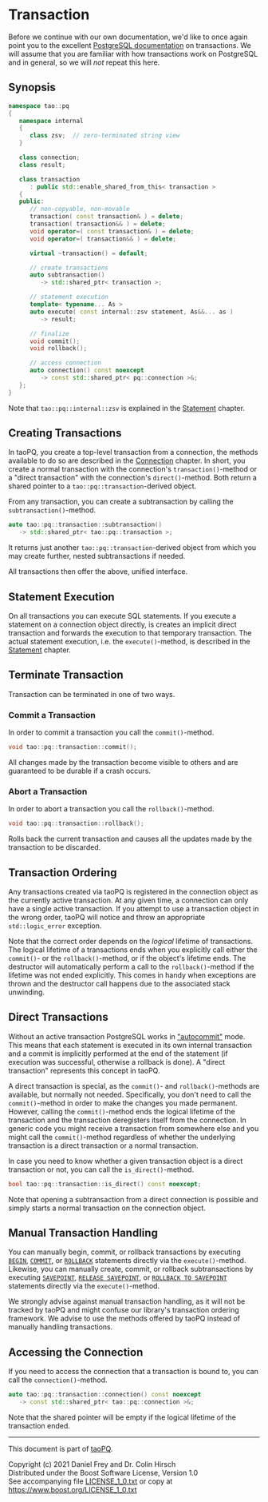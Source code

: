 # Transaction

Before we continue with our own documentation, we'd like to once again point you to the excellent [PostgreSQL documentation](https://www.postgresql.org/docs/current/tutorial-transactions.html) on transactions.
We will assume that you are familiar with how transactions work on PostgreSQL and in general, so we will *not* repeat this here.

## Synopsis

```c++
namespace tao::pq
{
   namespace internal
   {
      class zsv;  // zero-terminated string view
   }

   class connection;
   class result;

   class transaction
      : public std::enable_shared_from_this< transaction >
   {
   public:
      // non-copyable, non-movable
      transaction( const transaction& ) = delete;
      transaction( transaction&& ) = delete;
      void operator=( const transaction& ) = delete;
      void operator=( transaction&& ) = delete;

      virtual ~transaction() = default;

      // create transactions
      auto subtransaction()
         -> std::shared_ptr< transaction >;

      // statement execution
      template< typename... As >
      auto execute( const internal::zsv statement, As&&... as )
         -> result;

      // finalize
      void commit();
      void rollback();

      // access connection
      auto connection() const noexcept
         -> const std::shared_ptr< pq::connection >&;
   };
}
```

Note that `tao::pq::internal::zsv` is explained in the [Statement](Statement.md) chapter.

## Creating Transactions

In taoPQ, you create a top-level transaction from a connection, the methods available to do so are described in the [Connection](Connection.md) chapter.
In short, you create a normal transaction with the connection's `transaction()`-method or a "direct transaction" with the connection's `direct()`-method.
Both return a shared pointer to a `tao::pq::transaction`-derived object.

From any transaction, you can create a subtransaction by calling the `subtransaction()`-method.

```c++
auto tao::pq::transaction::subtransaction()
   -> std::shared_ptr< tao::pq::transaction >;
```

It returns just another `tao::pq::transaction`-derived object from which you may create further, nested subtransactions if needed.

All transactions then offer the above, unified interface.

## Statement Execution

On all transactions you can execute SQL statements.
If you execute a statement on a connection object directly, is creates an implicit direct transaction and forwards the execution to that temporary transaction.
The actual statement execution, i.e. the `execute()`-method, is described in the [Statement](Statement.md) chapter.

## Terminate Transaction

Transaction can be terminated in one of two ways.

### Commit a Transaction

In order to commit a transaction you call the `commit()`-method.

```c++
void tao::pq::transaction::commit();
```

All changes made by the transaction become visible to others and are guaranteed to be durable if a crash occurs.

### Abort a Transaction

In order to abort a transaction you call the `rollback()`-method.

```c++
void tao::pq::transaction::rollback();
```

Rolls back the current transaction and causes all the updates made by the transaction to be discarded.

## Transaction Ordering

Any transactions created via taoPQ is registered in the connection object as the currently active transaction.
At any given time, a connection can only have a single active transaction.
If you attempt to use a transaction object in the wrong order, taoPQ will notice and throw an appropriate `std::logic_error` exception.

Note that the correct order depends on the *logical* lifetime of transactions.
The logical lifetime of a transactions ends when you explicitly call either the `commit()`- or the `rollback()`-method, or if the object's lifetime ends.
The destructor will automatically perform a call to the `rollback()`-method if the lifetime was not ended explicitly.
This comes in handy when exceptions are thrown and the destructor call happens due to the associated stack unwinding.

## Direct Transactions

Without an active transaction PostgreSQL works in ["autocommit"](https://www.postgresql.org/docs/current/sql-begin.html) mode.
This means that each statement is executed in its own internal transaction and a commit is implicitly performed at the end of the statement (if execution was successful, otherwise a rollback is done).
A "direct transaction" represents this concept in taoPQ.

A direct transaction is special, as the `commit()`- and `rollback()`-methods are available, but normally not needed.
Specifically, you don't need to call the `commit()`-method in order to make the changes you made permanent.
However, calling the `commit()`-method ends the logical lifetime of the transaction and the transaction deregisters itself from the connection.
In generic code you might receive a transaction from somewhere else and you might call the `commit()`-method regardless of whether the underlying transaction is a direct transaction or a normal transaction.

In case you need to know whether a given transaction object is a direct transaction or not, you can call the `is_direct()`-method.

```c++
bool tao::pq::transaction::is_direct() const noexcept;
```

Note that opening a subtransaction from a direct connection is possible and simply starts a normal transaction on the connection object.

## Manual Transaction Handling

You can manually begin, commit, or rollback transactions by executing [`BEGIN`](https://www.postgresql.org/docs/current/sql-begin.html), [`COMMIT`](https://www.postgresql.org/docs/current/sql-commit.html), or [`ROLLBACK`](https://www.postgresql.org/docs/current/sql-rollback.html) statements directly via the `execute()`-method.
Likewise, you can manually create, commit, or rollback subtransactions by executing [`SAVEPOINT`](https://www.postgresql.org/docs/current/sql-savepoint.html), [`RELEASE SAVEPOINT`](https://www.postgresql.org/docs/current/sql-release-savepoint.html), or [`ROLLBACK TO SAVEPOINT`](https://www.postgresql.org/docs/current/sql-rollback-to.html) statements directly via the `execute()`-method.

We strongly advise against manual transaction handling, as it will not be tracked by taoPQ and might confuse our library's transaction ordering framework.
We advise to use the methods offered by taoPQ instead of manually handling transactions.

## Accessing the Connection

If you need to access the connection that a transaction is bound to, you can call the `connection()`-method.

```c++
auto tao::pq::transaction::connection() const noexcept
   -> const std::shared_ptr< tao::pq::connection >&;
```

Note that the shared pointer will be empty if the logical lifetime of the transaction ended.

---

This document is part of [taoPQ](https://github.com/taocpp/taopq).

Copyright (c) 2021 Daniel Frey and Dr. Colin Hirsch<br>
Distributed under the Boost Software License, Version 1.0<br>
See accompanying file [LICENSE_1_0.txt](https://github.com/taocpp/taopq/LICENSE_1_0.txt) or copy at https://www.boost.org/LICENSE_1_0.txt
